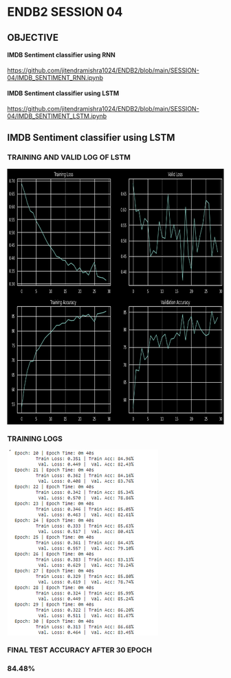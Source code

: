 # ENDB2 SESSION  04 

## OBJECTIVE 

#### IMDB Sentiment classifier using RNN

https://github.com/jitendramishra1024/ENDB2/blob/main/SESSION-04/IMDB_SENTIMENT_RNN.ipynb

#### IMDB Sentiment classifier using LSTM 

https://github.com/jitendramishra1024/ENDB2/blob/main/SESSION-04/IMDB_SENTIMENT_LSTM.ipynb

## IMDB Sentiment classifier using LSTM 

### TRAINING AND VALID LOG OF LSTM 



<a href="url"><img src="https://github.com/jitendramishra1024/ENDB2/blob/main/SESSION-04/images/LSTM_TRAIN_LOG.PNG" align="center" height="593" width="886" ></a>



### TRAINING LOGS 

<a href="url"><img src="https://github.com/jitendramishra1024/ENDB2/blob/main/SESSION-04/images/TRAIN_VALID_LOG.PNG" align="center" height="431" width="351" ></a>


### FINAL TEST ACCURACY AFTER 30 EPOCH 

### 84.48%
